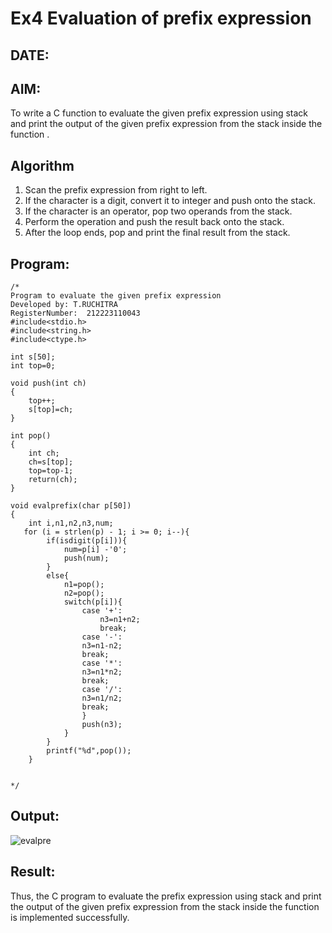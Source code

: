 # Ex4 Evaluation of prefix expression
## DATE:
## AIM:
To write a C function to evaluate the given prefix expression using stack and print the output of the given prefix expression from the stack inside the function . 

## Algorithm
1. Scan the prefix expression from right to left.
2. If the character is a digit, convert it to integer and push onto the stack.
3. If the character is an operator, pop two operands from the stack.
4. Perform the operation and push the result back onto the stack.
5. After the loop ends, pop and print the final result from the stack.  

## Program:
```
/*
Program to evaluate the given prefix expression
Developed by: T.RUCHITRA
RegisterNumber:  212223110043
#include<stdio.h>
#include<string.h>
#include<ctype.h>

int s[50];
int top=0;

void push(int ch)
{
	top++;
	s[top]=ch;
}

int pop()
{
	int ch;
	ch=s[top];
	top=top-1;
	return(ch);
}

void evalprefix(char p[50])
{
    int i,n1,n2,n3,num;
   for (i = strlen(p) - 1; i >= 0; i--){
        if(isdigit(p[i])){
            num=p[i] -'0';
            push(num);
        }
        else{
            n1=pop();
            n2=pop();
            switch(p[i]){
                case '+':
                    n3=n1+n2;
                    break;
                case '-':
                n3=n1-n2;
                break;
                case '*':
                n3=n1*n2;
                break;
                case '/':
                n3=n1/n2;
                break;
                }
                push(n3);
            }
        }
        printf("%d",pop());
    }


*/
```

## Output:
![evalpre](https://github.com/user-attachments/assets/f7a354a6-f08a-499e-9a0e-5332d0fdc930)


## Result:
Thus, the C program to evaluate the prefix expression using stack and print the output of the given prefix expression from the stack inside the function is implemented successfully.
